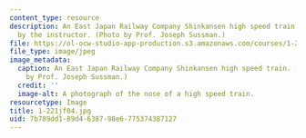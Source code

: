 ```yaml
---
content_type: resource
description: An East Japan Railway Company Shinkansen high speed train photographed
  by the instructor. (Photo by Prof. Joseph Sussman.)
file: https://ol-ocw-studio-app-production.s3.amazonaws.com/courses/1-221j-transportation-systems-fall-2004/7b789dd189d4638798e6775374387127_1-221jf04.jpg
file_type: image/jpeg
image_metadata:
  caption: An East Japan Railway Company Shinkansen high speed train. (Photograph
    by Prof. Joseph Sussman.)
  credit: ''
  image-alt: A photograph of the nose of a high speed train.
resourcetype: Image
title: 1-221jf04.jpg
uid: 7b789dd1-89d4-6387-98e6-775374387127
---
```

